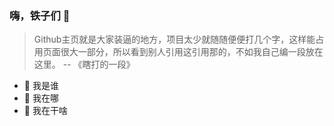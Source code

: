 ### 嗨，铁子们 👋

> Github主页就是大家装逼的地方，项目太少就随随便便打几个字，这样能占用页面很大一部分，所以看到别人引用这引用那的，不如我自己编一段放在这里。 -- 《瞎打的一段》
<!--
**helopng/helopng** is a ✨ _special_ ✨ repository because its `README.md` (this file) appears on your GitHub profile.

Here are some ideas to get you started:

- 🔭 I’m currently working on ...
- 🌱 I’m currently learning ...
- 👯 I’m looking to collaborate on ...
- 🤔 I’m looking for help with ...
- 💬 Ask me about ...
- 📫 How to reach me: ...
- 😄 Pronouns: ...
- ⚡ Fun fact: ...
-->

- 🔭 我是谁
- 🌱 我在哪
- 👯 我在干啥
